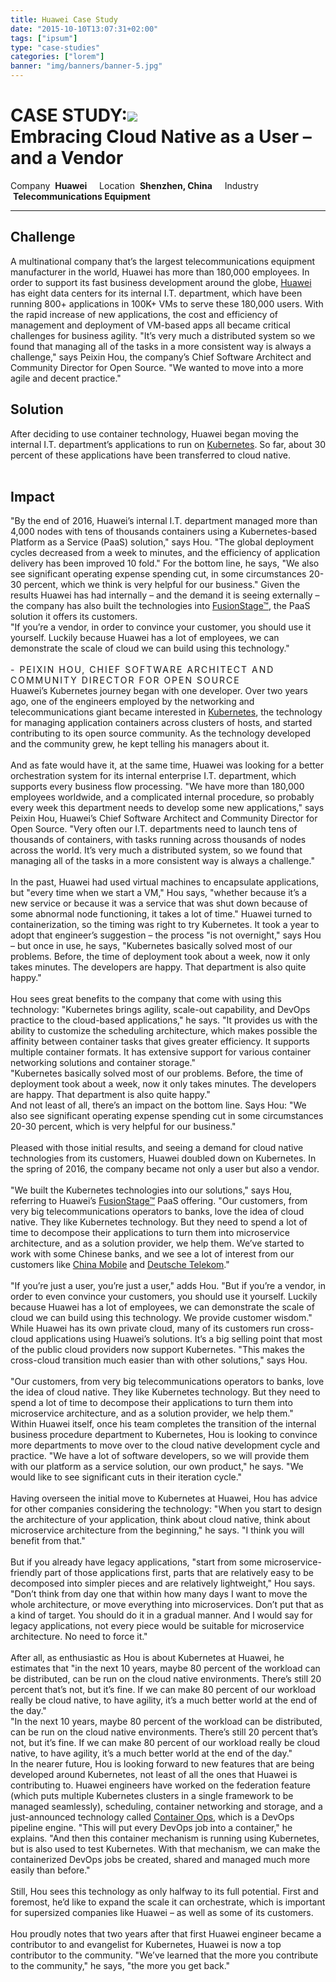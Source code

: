 ```yaml
---
title: Huawei Case Study
date: "2015-10-10T13:07:31+02:00"
tags: ["ipsum"]
type: "case-studies"
categories: ["lorem"]
banner: "img/banners/banner-5.jpg"
---
```

<div class="banner1">
  <h1> CASE STUDY:<img src="/images/huawei_logo.png" class="header_logo"><br> <div class="subhead">Embracing Cloud Native as a User – and a Vendor</div></h1>

</div>

<div class="details">
    Company &nbsp;<b>Huawei</b>&nbsp;&nbsp;&nbsp;&nbsp;&nbsp;Location &nbsp;<b>Shenzhen, China</b>&nbsp;&nbsp;&nbsp;&nbsp;&nbsp;Industry &nbsp;<b>Telecommunications Equipment</b>
</div>

<hr>

<section class="section1">

<div class="cols">
  <div class="col1">
    <h2>Challenge</h2>
        A multinational company that’s the largest telecommunications equipment manufacturer in the world, Huawei has more than 180,000 employees. In order to support its fast business development around the globe, <a href="http://www.huawei.com/">Huawei</a> has eight data centers for its internal I.T. department, which have been running 800+ applications in 100K+ VMs to serve these 180,000 users. With the rapid increase of new applications, the cost and efficiency of management and deployment of VM-based apps all became critical challenges for business agility. "It’s very much a distributed system so we found that managing all of the tasks in a more consistent way is always a challenge," says Peixin Hou, the company’s Chief Software Architect and Community Director for Open Source. "We wanted to move into a more agile and decent practice."
      </div>

<div class="col2">
  <h2>Solution</h2>
      After deciding to use container technology, Huawei began moving the internal I.T. department’s applications to run on <a href="http://kubernetes.io/">Kubernetes</a>. So far, about 30 percent of these applications have been transferred to cloud native.
<br>
<br>
<h2>Impact</h2>
      "By the end of 2016, Huawei’s internal I.T. department managed more than 4,000 nodes with tens of thousands containers using a Kubernetes-based Platform as a Service (PaaS) solution," says Hou. "The global deployment cycles decreased from a week to minutes, and the efficiency of application delivery has been improved 10 fold." For the bottom line, he says, "We also see significant operating expense spending cut, in some circumstances 20-30 percent, which we think is very helpful for our business." Given the results Huawei has had internally – and the demand it is seeing externally – the company has also built the technologies into <a href="http://developer.huawei.com/ict/en/site-paas">FusionStage™</a>, the PaaS solution it offers its customers.
</div>

</div>

</section>

<div class="banner2">
  <div class="banner2text">
    "If you’re a vendor, in order to convince your customer, you should use it yourself. Luckily because Huawei has a lot of employees, we can demonstrate the scale of cloud we can build using this technology."<br style="height:25px"><span style="font-size:14px;letter-spacing:2px;text-transform:uppercase;margin-top:5% !important;"><br>- Peixin Hou, chief software architect and community director for open source</span>
  </div>
</div>

<section class="section2">

<div class="fullcol">
      Huawei’s Kubernetes journey began with one developer.
    Over two years ago, one of the engineers employed by the networking and telecommunications giant became interested in <a href="http://kubernetes.io/">Kubernetes</a>, the technology for managing application containers across clusters of hosts, and started contributing to its open source community. As the technology developed and the community grew, he kept telling his managers about it.<br><br>
    And as fate would have it, at the same time, Huawei was looking for a better orchestration system for its internal enterprise I.T. department, which supports every business flow processing. "We have more than 180,000 employees worldwide, and a complicated internal procedure, so probably every week this department needs to develop some new applications," says Peixin Hou, Huawei’s Chief Software Architect and Community Director for Open Source. "Very often our I.T. departments need to launch tens of thousands of containers, with tasks running across thousands of nodes across the world. It’s very much a distributed system, so we found that managing all of the tasks in a more consistent way is always a challenge."<br><br>
    In the past, Huawei had used virtual machines to encapsulate applications, but "every time when we start a VM," Hou says, "whether because it’s a new service or because it was a service that was shut down because of some abnormal node functioning, it takes a lot of time."  Huawei turned to containerization, so the timing was right to try Kubernetes. It took a year to adopt that engineer’s suggestion – the process "is not overnight," says Hou – but once in use, he says, "Kubernetes basically solved most of our problems. Before, the time of deployment took about a week, now it only takes minutes. The developers are happy. That department is also quite happy."<br><br>
    Hou sees great benefits to the company that come with using this technology: "Kubernetes brings agility, scale-out capability, and DevOps practice to the cloud-based applications," he says. "It provides us with the ability to customize the scheduling architecture, which makes possible the affinity between container tasks that gives greater efficiency. It supports multiple container formats. It has extensive support for various container networking solutions and container storage."
</div>
</section>

<div class="banner3">
  <div class="banner3text">
    "Kubernetes basically solved most of our problems. Before, the time of deployment took about a week, now it only takes minutes. The developers are happy. That department is also quite happy."
  </div>
</div>

<section class="section3">
<div class="fullcol">
      And not least of all, there’s an impact on the bottom line. Says Hou: "We also see significant operating expense spending cut in some circumstances 20-30 percent, which is very helpful for our business."<br><br>
    Pleased with those initial results, and seeing a demand for cloud native technologies from its customers, Huawei doubled down on Kubernetes. In the spring of 2016, the company became not only a user but also a vendor.<br><br>
    "We built the Kubernetes technologies into our solutions," says Hou, referring to Huawei’s <a href="http://developer.huawei.com/ict/en/site-paas">FusionStage™</a> PaaS offering. "Our customers, from very big telecommunications operators to banks, love the idea of cloud native. They like Kubernetes technology. But they need to spend a lot of time to decompose their applications to turn them into microservice architecture, and as a solution provider, we help them. We’ve started to work with some Chinese banks, and we see a lot of interest from our customers like <a href="http://www.chinamobileltd.com/">China Mobile</a> and <a href="https://www.telekom.com/en">Deutsche Telekom</a>."<br><br>
    "If you’re just a user, you’re just a user," adds Hou. "But if you’re a vendor, in order to even convince your customers, you should use it yourself. Luckily because Huawei has a lot of employees, we can demonstrate the scale of cloud we can build using this technology. We provide customer wisdom." While Huawei has its own private cloud, many of its customers run cross-cloud applications using Huawei’s solutions. It’s a big selling point that most of the public cloud providers now support Kubernetes. "This makes the cross-cloud transition much easier than with other solutions," says Hou.<br><br>
</div>
</section>

<div class="banner4">
  <div class="banner4text">
    "Our customers, from very big telecommunications operators to banks, love the idea of cloud native. They like Kubernetes technology. But they need to spend a lot of time to decompose their applications to turn them into microservice architecture, and as a solution provider, we help them."
  </div>
</div>

<section class="section4">
<div class="fullcol">
  Within Huawei itself, once his team completes the transition of the internal business procedure department to Kubernetes, Hou is looking to convince more departments to move over to the cloud native development cycle and practice. "We have a lot of software developers, so we will provide them with our platform as a service solution, our own product," he says. "We would like to see significant cuts in their iteration cycle."<br><br>
    Having overseen the initial move to Kubernetes at Huawei, Hou has advice for other companies considering the technology: "When you start to design the architecture of your application, think about cloud native, think about microservice architecture from the beginning," he says. "I think you will benefit from that."<br><br>
  But if you already have legacy applications, "start from some microservice-friendly part of those applications first, parts that are relatively easy to be decomposed into simpler pieces and are relatively lightweight," Hou says. "Don’t think from day one that within how many days I want to move the whole architecture, or move everything into microservices. Don’t put that as a kind of target. You should do it in a gradual manner. And I would say for legacy applications, not every piece would be suitable for microservice architecture. No need to force it."<br><br>
  After all, as enthusiastic as Hou is about Kubernetes at Huawei, he estimates that "in the next 10 years, maybe 80 percent of the workload can be distributed, can be run on the cloud native environments. There’s still 20 percent that’s not, but it’s fine. If we can make 80 percent of our workload really be cloud native, to have agility, it’s a much better world at the end of the day."

</div>
</section>

<div class="banner5">
  <div class="banner5text">
    "In the next 10 years, maybe 80 percent of the workload can be distributed, can be run on the cloud native environments. There’s still 20 percent that’s not, but it’s fine. If we can make 80 percent of our workload really be cloud native, to have agility, it’s a much better world at the end of the day."

  </div>
</div>
<section class="section5">
<div class="fullcol">
  In the nearer future, Hou is looking forward to new features that are being developed around Kubernetes, not least of all the ones that Huawei is contributing to. Huawei engineers have worked on the federation feature (which puts multiple Kubernetes clusters in a single framework to be managed seamlessly), scheduling, container networking and storage, and a just-announced technology called <a href="http://containerops.org/">Container Ops</a>, which is a DevOps pipeline engine. "This will put every DevOps job into a container," he explains. "And then this container mechanism is running using Kubernetes, but is also used to test Kubernetes. With that mechanism, we can make the containerized DevOps jobs be created, shared and managed much more easily than before."<br><br>
  Still, Hou sees this technology as only halfway to its full potential. First and foremost, he’d like to expand the scale it can orchestrate, which is important for supersized companies like Huawei –  as well as some of its customers.<br><br>
  Hou proudly notes that two years after that first Huawei engineer became a contributor to and evangelist for Kubernetes, Huawei is now a top contributor to the community. "We’ve learned that the more you contribute to the community," he says, "the more you get back."

</div>
</section>
